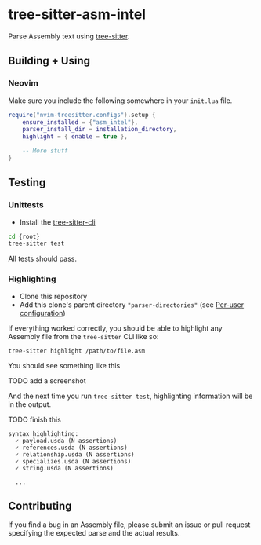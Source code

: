 # tree-sitter-asm-intel
Parse Assembly text using [tree-sitter](https://tree-sitter.github.io/tree-sitter).


## Building + Using
### Neovim
Make sure you include the following somewhere in your `init.lua` file.

```lua
require("nvim-treesitter.configs").setup {
    ensure_installed = {"asm_intel"},
    parser_install_dir = installation_directory,
    highlight = { enable = true },

    -- More stuff
}
```


## Testing
### Unittests
- Install the [tree-sitter-cli](https://www.npmjs.com/package/tree-sitter-cli)
```sh
cd {root}
tree-sitter test
```

All tests should pass.


### Highlighting
- Clone this repository
- Add this clone's parent directory ``"parser-directories"`` (see [Per-user
  configuration](https://tree-sitter.github.io/tree-sitter/syntax-highlighting#per-user-configuration))

If everything worked correctly, you should be able to highlight any Assembly file from the ``tree-sitter`` CLI like so:
```
tree-sitter highlight /path/to/file.asm
```

You should see something like this

TODO add a screenshot

And the next time you run ``tree-sitter test``, highlighting information will
be in the output.

TODO finish this
```
syntax highlighting:
  ✓ payload.usda (N assertions)
  ✓ references.usda (N assertions)
  ✓ relationship.usda (N assertions)
  ✓ specializes.usda (N assertions)
  ✓ string.usda (N assertions)

  ...
```


## Contributing
If you find a bug in an Assembly file, please submit an issue or pull request
specifying the expected parse and the actual results.
